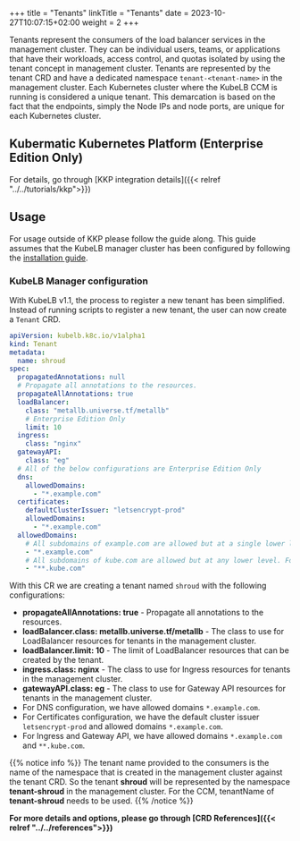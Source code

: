 +++
title = "Tenants"
linkTitle = "Tenants"
date = 2023-10-27T10:07:15+02:00
weight = 2
+++

Tenants represent the consumers of the load balancer services in the management cluster. They can be individual users, teams, or applications that have their workloads, access control, and quotas isolated by using the tenant concept in management cluster. Tenants are represented by the tenant CRD and have a dedicated namespace `tenant-<tenant-name>` in the management cluster. Each Kubernetes cluster where the KubeLB CCM is running is considered a unique tenant. This demarcation is based on the fact that the endpoints, simply the Node IPs and node ports, are unique for each Kubernetes cluster.

## Kubermatic Kubernetes Platform (Enterprise Edition Only)

For details, go through [KKP integration details]({{< relref "../../tutorials/kkp">}})

## Usage

For usage outside of KKP please follow the guide along. This guide assumes that the KubeLB manager cluster has been configured by following the [installation guide](../../installation/).

### KubeLB Manager configuration

With KubeLB v1.1, the process to register a new tenant has been simplified. Instead of running scripts to register a new tenant, the user can now create a `Tenant` CRD.

```yaml
apiVersion: kubelb.k8c.io/v1alpha1
kind: Tenant
metadata:
  name: shroud
spec:
  propagatedAnnotations: null
  # Propagate all annotations to the resources.
  propagateAllAnnotations: true
  loadBalancer:
    class: "metallb.universe.tf/metallb"
    # Enterprise Edition Only
    limit: 10
  ingress:
    class: "nginx"
  gatewayAPI:
    class: "eg"
  # All of the below configurations are Enterprise Edition Only
  dns:
    allowedDomains:
      - "*.example.com"
  certificates:
    defaultClusterIssuer: "letsencrypt-prod"
    allowedDomains:
      - "*.example.com"
  allowedDomains:
    # All subdomains of example.com are allowed but at a single lower level. For example, kube.example.com, test.example.com, etc.
    - "*.example.com"
    # All subdomains of kube.com are allowed but at any lower level. For example, example.kube.com, test.tenant1.prod.kube.com etc.
    - "**.kube.com"
```

With this CR we are creating a tenant named `shroud` with the following configurations:

* **propagateAllAnnotations: true** - Propagate all annotations to the resources.
* **loadBalancer.class: metallb.universe.tf/metallb** - The class to use for LoadBalancer resources for tenants in the management cluster.
* **loadBalancer.limit: 10** - The limit of LoadBalancer resources that can be created by the tenant.
* **ingress.class: nginx** - The class to use for Ingress resources for tenants in the management cluster.
* **gatewayAPI.class: eg** - The class to use for Gateway API resources for tenants in the management cluster.
* For DNS configuration, we have allowed domains `*.example.com`.
* For Certificates configuration, we have the default cluster issuer `letsencrypt-prod` and allowed domains `*.example.com`.
* For Ingress and Gateway API, we have allowed domains `*.example.com` and `**.kube.com`.

{{% notice info %}}
The tenant name provided to the consumers is the name of the namespace that is created in the management cluster against the tenant CRD. So the tenant **shroud** will be represented by the namespace **tenant-shroud** in the management cluster. For the CCM, tenantName of **tenant-shroud** needs to be used.
{{% /notice %}}

**For more details and options, please go through [CRD References]({{< relref "../../references">}})**
